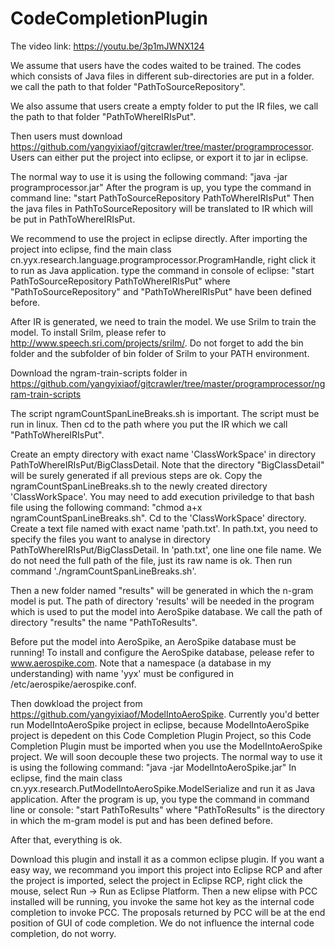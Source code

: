 # CodeCompletionPlugin

The video link:  https://youtu.be/3p1mJWNX124

We assume that users have the codes waited to be trained. The codes which consists of Java files in different sub-directories are put in a folder. we call the path to that folder  "PathToSourceRepository".

We also assume that users create a empty folder to put the IR files, we call the path to that folder "PathToWhereIRIsPut".

Then users must download https://github.com/yangyixiaof/gitcrawler/tree/master/programprocessor. Users can either put the project into eclipse, or export it to jar in eclipse.

The normal way to use it is using the following command:
"java -jar programprocessor.jar"
After the program is up, you type the command in command line:
"start PathToSourceRepository PathToWhereIRIsPut"
Then the java files in PathToSourceRepository will be translated to IR which will be put in PathToWhereIRIsPut.

We recommend to use the project in eclipse directly. After importing the project into eclipse, find the main class cn.yyx.research.language.programprocessor.ProgramHandle, right click it to run as Java application.
type the command in console of eclipse:
"start PathToSourceRepository PathToWhereIRIsPut"
where "PathToSourceRepository" and "PathToWhereIRIsPut" have been defined before.

After IR is generated, we need to train the model. We use Srilm to train the model. To install Srilm, please refer to http://www.speech.sri.com/projects/srilm/. Do not forget to add the bin folder and the subfolder of bin folder of Srilm to your PATH environment.

Download the ngram-train-scripts folder in https://github.com/yangyixiaof/gitcrawler/tree/master/programprocessor/ngram-train-scripts

The script ngramCountSpanLineBreaks.sh is important. The script must be run in linux. Then cd to the path where you put the IR which we call "PathToWhereIRIsPut".

Create an empty directory with exact name 'ClassWorkSpace' in directory PathToWhereIRIsPut/BigClassDetail. Note that the directory "BigClassDetail" will be surely generated if all previous steps are ok. Copy the ngramCountSpanLineBreaks.sh to the newly created directory 'ClassWorkSpace'. You may need to add execution priviledge to that bash file using the following command: "chmod a+x ngramCountSpanLineBreaks.sh". Cd to the 'ClassWorkSpace' directory. Create a text file named with exact name 'path.txt'. In path.txt, you need to specify the files you want to analyse in directory PathToWhereIRIsPut/BigClassDetail. In 'path.txt', one line one file name. We do not need the full path of the file, just its raw name is ok. Then run command './ngramCountSpanLineBreaks.sh'.

Then a new folder named "results" will be generated in which the n-gram model is put. The path of directory 'results' will be needed in the program which is used to put the model into AeroSpike database. We call the path of directory "results" the name "PathToResults".

Before put the model into AeroSpike, an AeroSpike database must be running! To install and configure the AeroSpike database, pelease refer to www.aerospike.com. Note that a namespace (a database in my understanding) with name 'yyx' must be configured in /etc/aerospike/aerospike.conf.

Then dowkload the project from https://github.com/yangyixiaof/ModelIntoAeroSpike.
Currently you'd better run ModelIntoAeroSpike project in eclipse, because ModelIntoAeroSpike project is depedent on this Code Completion Plugin Project, so this Code Completion Plugin must be imported when you use the ModelIntoAeroSpike project. We will soon decouple these two projects. The normal way to use it is using the following command:
"java -jar ModelIntoAeroSpike.jar"
In eclipse, find the main class cn.yyx.research.PutModelIntoAeroSpike.ModelSerialize and run it as Java application.
After the program is up, you type the command in command line or console:
"start PathToResults"
where "PathToResults" is the directory in which the m-gram model is put and has been defined before.

After that, everything is ok.

Download this plugin and install it as a common eclipse plugin. If you want a easy way, we recommand you import this project into Eclipse RCP and after the project is imported, select the project in Eclipse RCP, right click the mouse, select Run -> Run as Eclipse Platform. Then a new elipse with PCC installed will be running, you invoke the same hot key as the internal code completion to invoke PCC. The proposals returned by PCC will be at the end position of GUI of code completion. We do not influence the internal code completion, do not worry.
